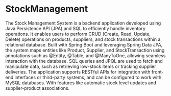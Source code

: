 # StockManagement
The Stock Management System is a backend application developed using Java Persistence API (JPA) and SQL to efficiently handle inventory operations. It enables users to perform CRUD (Create, Read, Update, Delete) operations on products, suppliers, and stock transactions within a relational database. Built with Spring Boot and leveraging Spring Data JPA, the system maps entities like Product, Supplier, and StockTransaction using annotations such as @Entity, @Table, and @ManyToOne, allowing seamless interaction with the database. SQL queries and JPQL are used to fetch and manipulate data, such as retrieving low-stock items or tracking supplier deliveries. The application supports RESTful APIs for integration with front-end interfaces or third-party systems, and can be configured to work with MySQL databases. With features like automatic stock level updates and supplier-product associations.
